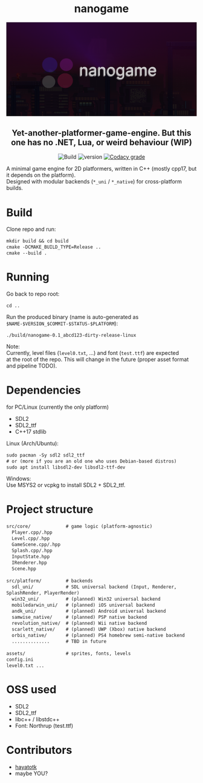 <div align="center">


# nanogame



![image](.ghres/banner.png)



## Yet-another-platformer-game-engine. But this one has no .NET, Lua, or weird behaviour (WIP)  


![Build](https://img.shields.io/badge/Build-passing_locally-blue?style=for-the-badge)
![version](https://img.shields.io/badge/Version-0.1-wakarimasen?style=for-the-badge)
[![Codacy grade](https://img.shields.io/codacy/grade/80bebb6e7ecf4f5fa100b3c6d0f2571f?style=for-the-badge)](https://app.codacy.com/gh/hayatotk/nanogame/dashboard)

</div>

A minimal game engine for 2D platformers, written in C++ (mostly cpp17, but it depends on the platform).  
Designed with modular backends (`*_uni` / `*_native`) for cross-platform builds.

# Build

Clone repo and run:

```
mkdir build && cd build
cmake -DCMAKE_BUILD_TYPE=Release ..
cmake --build .
```

# Running

Go back to repo root:

```
cd ..
```

Run the produced binary (name is auto-generated as  
`$NAME-$VERSION_$COMMIT-$STATUS-$PLATFORM`):

```
./build/nanogame-0.1_abcd123-dirty-release-linux
```

Note:  
Currently, level files (`level0.txt`, …) and font (`test.ttf`) are expected  
at the root of the repo. This will change in the future (proper asset format and pipeline TODO).

# Dependencies

for PC/Linux (currently the only platform)

- SDL2  
- SDL2_ttf  
- C++17 stdlib

Linux (Arch/Ubuntu):

```
sudo pacman -Sy sdl2 sdl2_ttf
# or (more if you are an old one who uses Debian-based distros)
sudo apt install libsdl2-dev libsdl2-ttf-dev
```

Windows:  
Use MSYS2 or vcpkg to install SDL2 + SDL2_ttf.

# Project structure

```
src/core/             # game logic (platform-agnostic)
  Player.cpp/.hpp
  Level.cpp/.hpp
  GameScene.cpp/.hpp
  Splash.cpp/.hpp
  InputState.hpp
  IRenderer.hpp
  Scene.hpp

src/platform/         # backends
  sdl_uni/            # SDL universal backend (Input, Renderer, SplashRender, PlayerRender)
  win32_uni/          # (planned) Win32 universal backend
  mobiledarwin_uni/   # (planned) iOS universal backend
  andk_uni/           # (planned) Android universal backend
  samwise_native/     # (planned) PSP native backend
  revolution_native/  # (planned) Wii native backend
  scarlett_native/    # (planned) UWP (Xbox) native backend
  orbis_native/       # (planned) PS4 homebrew semi-native backend
  ..............      # TBD in future

assets/               # sprites, fonts, levels
config.ini
level0.txt ...
```

# OSS used

- SDL2
- SDL2_ttf
- libc++ / libstdc++
- Font: Northrup (test.ttf)

# Contributors

- [hayatotk](https://github.com/hayatotk "rawr, that’s me" )
- maybe YOU?